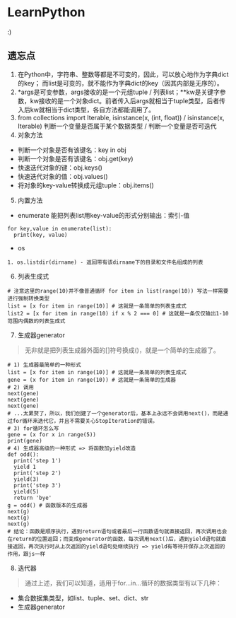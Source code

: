 # LearnPython
:)

## 遗忘点
1. 在Python中，字符串、整数等都是不可变的，因此，可以放心地作为字典dict的key；
而list是可变的，就不能作为字典dict的key（因其内部是无序的）。
2. *args是可变参数，args接收的是一个元组tuple / 列表list；**kw是关键字参数，kw接收的是一个对象dict。前者传入后args就相当于tuple类型，后者传入后kw就相当于dict类型，各自方法都能调用了。
3. from collections import Iterable, isinstance(x, (int, float)) / isinstance(x, Iterable) 判断一个变量是否属于某个数据类型 / 判断一个变量是否可迭代
4. 对象方法
- 判断一个对象是否有该键名：key in obj
- 判断一个对象是否有该键名：obj.get(key)
- 快速迭代对象的键：obj.keys()
- 快速迭代对象的值：obj.values()
- 将对象的key-value转换成元组tuple：obj.items()
5. 内置方法
- enumerate 能把列表list用key-value的形式分别输出：索引-值
```
for key,value in enumerate(list):
  print(key, value)
```
- os
```
1. os.listdir(dirname) - 返回带有该dirname下的目录和文件名组成的列表
```
6. 列表生成式
```
# 注意这里的range(10)并不像普通循环 for item in list(range(10)) 写法一样需要进行强制转换类型
list = [x for item in range(10)] # 这就是一条简单的列表生成式
list2 = [x for item in range(10) if x % 2 === 0] # 这就是一条仅仅输出1-10范围内偶数的列表生成式
```
7. 生成器generator
> 无非就是把列表生成器外面的[]符号换成()，就是一个简单的生成器了。
```
# 1) 生成器最简单的一种形式 
list = [x for item in range(10)] # 这就是一条简单的列表生成式
gene = (x for item in range(10)) # 这就是一条简单的生成器
# 2) 调用
next(gene)
next(gene)
next(gene)
# ...太累赘了，所以，我们创建了一个generator后，基本上永远不会调用next()，而是通过for循环来迭代它，并且不需要关心StopIteration的错误。
# 3) for循环怎么写
gene = (x for x in range(5))
print(gene)
# 4) 生成器高级的一种形式 => 将函数加yield改造
def odd():
  print('step 1')
  yield 1
  print('step 2')
  yield(3)
  print('step 3')
  yield(5)
  return 'bye'
g = odd() # 函数版本的生成器
next(g)
next(g)
next(g)
# 结论：函数是顺序执行，遇到return语句或者最后一行函数语句就直接返回，再次调用也会在return的位置返回；而变成generator的函数，每次调用next()后，遇到yield语句就直接返回，再次执行时从上次返回的yield语句处继续执行 => yield有等待并保存上次返回的作用，跟js一样
```
8. 迭代器
> 通过上述，我们可以知道，适用于for...in...循环的数据类型有以下几种：
- 集合数据集类型，如list、tuple、set、dict、str
- 生成器generator